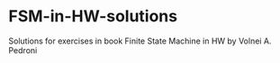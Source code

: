 # FSM-in-HW-solutions
Solutions for exercises in book Finite State Machine in HW by Volnei A. Pedroni
